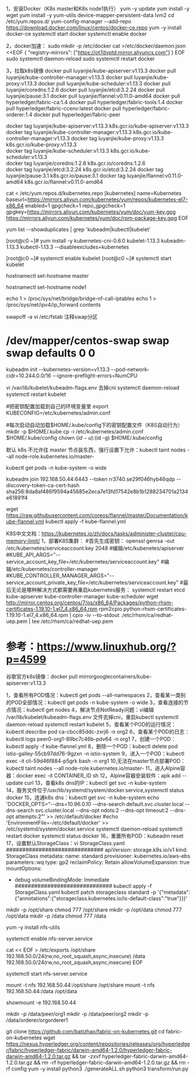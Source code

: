 1，安装Docker（K8s master和K8s node1执行）
yum -y update
yum install -y wget
yum install -y yum-utils device-mapper-persistent-data lvm2
cd /etc/yum.repos.d/
yum-config-manager --add-repo https://download.docker.com/linux/centos/docker-ce.repo
yum -y install docker-ce
systemctl start docker
systemctl enable docker

2，docker加速：
sudo mkdir -p /etc/docker
cat >/etc/docker/daemon.json <<EOF
{
  "registry-mirrors": ["https://ot7dvptd.mirror.aliyuncs.com"]
}
EOF
sudo systemctl daemon-reload
sudo systemctl restart docker

3，拉取k8s镜像
docker pull luyanjie/kube-apiserver:v1.13.3
docker pull luyanjie/kube-controller-manager:v1.13.3
docker pull luyanjie/kube-proxy:v1.13.3
docker pull luyanjie/kube-scheduler:v1.13.3
docker pull luyanjie/coredns:1.2.6
docker pull luyanjie/etcd:3.2.24
docker pull luyanjie/pause:3.1
docker pull luyanjie/flannel:v0.11.0-amd64
docker pull hyperledger/fabric-ca:1.4
docker pull hyperledger/fabric-tools:1.4
docker pull hyperledger/fabric-ccenv:latest
docker pull hyperledger/fabric-orderer:1.4
docker pull hyperledger/fabric-peer

docker tag luyanjie/kube-apiserver:v1.13.3             k8s.gcr.io/kube-apiserver:v1.13.3         
docker tag luyanjie/kube-controller-manager:v1.13.3    k8s.gcr.io/kube-controller-manager:v1.13.3
docker tag luyanjie/kube-proxy:v1.13.3                 k8s.gcr.io/kube-proxy:v1.13.3             
docker tag luyanjie/kube-scheduler:v1.13.3             k8s.gcr.io/kube-scheduler:v1.13.3         
docker tag luyanjie/coredns:1.2.6                      k8s.gcr.io/coredns:1.2.6                  
docker tag luyanjie/etcd:3.2.24                        k8s.gcr.io/etcd:3.2.24
docker tag luyanjie/pause:3.1                          k8s.gcr.io/pause:3.1
docker tag luyanjie/flannel:v0.11.0-amd64              k8s.gcr.io/flannel:v0.11.0-amd64

cat <<EOF > /etc/yum.repos.d/kubernetes.repo
[kubernetes]
name=Kubernetes
baseurl=https://mirrors.aliyun.com/kubernetes/yum/repos/kubernetes-el7-x86_64
enabled=1
gpgcheck=1
repo_gpgcheck=1
gpgkey=https://mirrors.aliyun.com/kubernetes/yum/doc/yum-key.gpg https://mirrors.aliyun.com/kubernetes/yum/doc/rpm-package-key.gpg
EOF

yum list --showduplicates | grep 'kubeadm\|kubectl\|kubelet'

[root@c0 ~]# yum install -y kubernetes-cni-0.6.0 kubelet-1.13.3 kubeadm-1.13.3 kubectl-1.13.3 --disableexcludes=kubernetes

[root@c0 ~]# systemctl enable kubelet
[root@c0 ~]# systemctl start kubelet

hostnamectl set-hostname master  

hostnamectl set-hostname node1

echo 1 > /proc/sys/net/bridge/bridge-nf-call-iptables
echo 1 > /proc/sys/net/ipv4/ip_forward contents

swapoff -a
vi /etc/fstab
注释swap分区
# /dev/mapper/centos-swap swap                    swap    defaults        0 0


kubeadm init --kubernetes-version=v1.13.3 --pod-network-cidr=10.244.0.0/16 --ignore-preflight-errors=NumCPU


vi /var/lib/kubelet/kubeadm-flags.env
去掉cni
systemctl daemon-reload
systemctl restart kubelet

#把密钥配置加载到自己的环境变量里
export KUBECONFIG=/etc/kubernetes/admin.conf

#每次启动自动加载$HOME/.kube/config下的密钥配置文件（K8S自动行为）
mkdir -p $HOME/.kube
cp -i /etc/kubernetes/admin.conf $HOME/.kube/config
chown $(id -u):$(id -g) $HOME/.kube/config

默认 k8s 不允许往 master 节点装东西，强行设置下允许：kubectl taint nodes --all node-role.kubernetes.io/master-

kubectl get pods -n kube-system -o wide

kubeadm join 192.168.50.44:6443 --token rr3740.se29f046hyb46qdp --discovery-token-ca-cert-hash sha256:8da8af486f9594a45685e2eca7e13fd17542e8b1b1288234701a2134e61891f4

wget https://raw.githubusercontent.com/coreos/flannel/master/Documentation/kube-flannel.yml
kubectl apply -f  kube-flannel.yml

K8S中文文档：https://kubernetes.io/zh/docs/tasks/administer-cluster/cpu-memory-limit/
1，部署K8S集群：
#首先生成密钥：
openssl genrsa -out /etc/kubernetes/serviceaccount.key 2048
#编辑/etc/kubenetes/apiserver
#KUBE_API_ARGS="--service_account_key_file=/etc/kubernetes/serviceaccount.key"
#编辑/etc/kubernetes/controller-manager
#KUBE_CONTROLLER_MANAGER_ARGS="--service_account_private_key_file=/etc/kubernetes/serviceaccount.key"
#最后无论是哪种解决方式都需要再重启kubernetes服务：
systemctl restart etcd kube-apiserver kube-controller-manager kube-scheduler
wget http://mirror.centos.org/centos/7/os/x86_64/Packages/python-rhsm-certificates-1.19.10-1.el7_4.x86_64.rpm
rpm2cpio python-rhsm-certificates-1.19.10-1.el7_4.x86_64.rpm | cpio -iv --to-stdout ./etc/rhsm/ca/redhat-uep.pem | tee /etc/rhsm/ca/redhat-uep.pem

# 参考：https://www.linuxhub.org/?p=4599

谷歌官方k8s镜像：docker pull mirrorgooglecontainers/kube-apiserver:v1.13.3

1，查看所有POD情况：kubectl get pods --all-namespaces
2，查看某一类别的POD全部情况：kubectl get pods -n kube-system -o wide
3，查看连接的节点情况：kubectl get nodes
4，解决节点NotReady问题：vi编辑 /var/lib/kubelet/kubeadm-flags.env 文件去掉cni，重启kubectl
systemctl daemon-reload
systemctl restart kubelet
5，查看某个POD的运行情况：kubectl describe pod ca-cbcc85ddc-zxrj6 -n org2
6，查看某个POD的日志：kubectl logs peer0-org1-89bc7c46b-pdv64 -n org1
7，创建一个POD：kubectl apply -f  kube-flannel.yml
8，删除一个POD：kubectl delete pod istio-galley-55cb97dd76-9gzxn -n istio-system
9，进入一个POD：kubectl exec -it cli-59d46f884-p5grk bash -n org1
10,无法在master节点部署POD：kubectl taint nodes --all node-role.kubernetes.io/master-
11，进入Alpine容器：docker exec -it CONTAINER_ID sh
12，Alpine容器安装软件：apk add --update curl
13，查看k8s dns的IP：kubectl get svc -n kube-system  
14，服务文件位于/usr/lib/systemd/system/docker.service,systemctl status docker
15，连通k8s dns：kubectl get svc -n kube-system
echo 'DOCKER_OPTS="--dns=10.96.0.10 --dns-search default.svc.cluster.local --dns-search svc.cluster.local --dns-opt ndots:2 --dns-opt timeout:2 --dns-opt attempts:2"' >> /etc/default/docker
#echo 'EnvironmentFile=-/etc/default/docker' >> /etc/systemd/system/docker.service
systemctl daemon-reload
systemctl restart docker
systemctl status docker
16，重置所有POD：kubeadm reset
17，设置默认StorageClass：vi StorageClass.yaml
##############################
apiVersion: storage.k8s.io/v1
kind: StorageClass
metadata:
  name: standard
provisioner: kubernetes.io/aws-ebs
parameters::wq
  type: gp2
reclaimPolicy: Retain
allowVolumeExpansion: true
mountOptions:
  - debug
volumeBindingMode: Immediate
##############################
kubectl apply -f StorageClass.yaml
kubectl patch storageclass standard -p '{"metadata": {"annotations":{"storageclass.kubernetes.io/is-default-class":"true"}}}'

mkdir -p /opt/share
chmod 777 /opt/share
mkdir -p /opt/data
chmod 777 /opt/data
mkdir -p /data
chmod 777 /data

yum -y install nfs-utils
 
systemctl enable nfs-server.service

cat << EOF > /etc/exports
/opt/share       192.168.50.0/24(rw,no_root_squash,async,insecure)
/data            192.168.50.0/24(rw,no_root_squash,async,insecure)
EOF
 
systemctl start nfs-server.service

mount -t nfs 192.168.50.44:/opt/share /opt/share
mount -t nfs 192.168.50.44:/data /opt/data

showmount -e 192.168.50.44

mkdir -p /data/peer/org1
mkdir -p /data/peer/org2
mkdir -p /data/orderer/orgorderer1


git clone https://github.com/batizhao/fabric-on-kubernetes.git
cd fabric-on-kubernetes
wget https://nexus.hyperledger.org/content/repositories/releases/org/hyperledger/fabric/hyperledger-fabric/darwin-amd64-1.2.0/hyperledger-fabric-darwin-amd64-1.2.0.tar.gz && tar -zxvf hyperledger-fabric-darwin-amd64-1.2.0.tar.gz && rm -rf hyperledger-fabric-darwin-amd64-1.2.0.tar.gz && rm -rf config
yum -y install python3
./generateALL.sh
python3 transform/run.py
